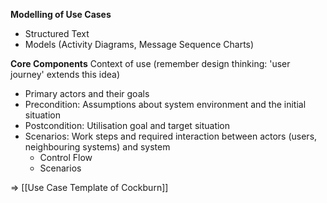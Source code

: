 **Modelling of Use Cases**
- Structured Text
- Models (Activity Diagrams, Message Sequence Charts)

**Core Components**
Context of use (remember design thinking: 'user journey' extends this idea)
- Primary actors and their goals
- Precondition: Assumptions about system environment and the initial situation
- Postcondition: Utilisation goal and target situation
- Scenarios: Work steps and required interaction between actors (users, neighbouring systems) and system
	- Control Flow
	- Scenarios

=> [[Use Case Template of Cockburn]]
